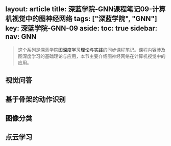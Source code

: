 layout: article
title: 深蓝学院-GNN课程笔记09-计算机视觉中的图神经网络
tags: ["深蓝学院", "GNN"]
key: 深蓝学院-GNN-09
aside:
  toc: true
sidebar:
  nav: GNN
---

> 这个系列是深蓝学院[图深度学习理论与实践](https://www.shenlanxueyuan.com/course/376?source=1)的同步课程笔记。课程内容涉及图深度学习的基础理论与应用，本节主要介绍图神经网络在计算机视觉中的应用。
<!--more-->

## 视觉问答

## 基于骨架的动作识别

## 图像分类

## 点云学习